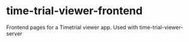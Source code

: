 # time-trial-viewer-frontend
Frontend pages for a Timetrial viewer app. Used with time-trial-viewer-server
